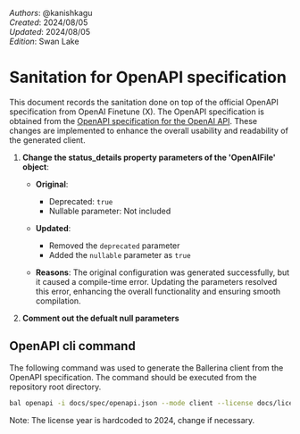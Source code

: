 _Authors_: @kanishkagu  \
_Created_: 2024/08/05 \
_Updated_: 2024/08/05 \
_Edition_: Swan Lake

# Sanitation for OpenAPI specification

This document records the sanitation done on top of the official OpenAPI specification from OpenAI Finetune (X). The OpenAPI specification is obtained from the [OpenAPI specification for the OpenAI API](https://github.com/openai/openai-openapi/blob/master/openapi.yaml). These changes are implemented to enhance the overall usability and readability of the generated client.

1. **Change the status_details property parameters of the 'OpenAIFile' object**:
   - **Original**:
      - Deprecated: `true`
      - Nullable parameter: Not included

   - **Updated**:
      - Removed the `deprecated` parameter
      - Added the `nullable` parameter as `true`

   - **Reasons**: The original configuration was generated successfully, but it caused a compile-time error. Updating the parameters resolved this error, enhancing the overall functionality and ensuring smooth compilation.

2. **Comment out the defualt null parameters**

## OpenAPI cli command

The following command was used to generate the Ballerina client from the OpenAPI specification. The command should be executed from the repository root directory.

```bash
bal openapi -i docs/spec/openapi.json --mode client --license docs/license.txt -o ballerina
```
Note: The license year is hardcoded to 2024, change if necessary.
